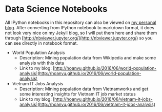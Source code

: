 # Data Science Notebooks
All IPython notebooks in this repository can also be viewed on [my personal blog](http://hoanvu.github.io). After converting from IPython notebook to markdown format, it does not look very nice on my Jekyll blog, so I will put them here and share them through [http://nbviewer.jupyter.org/](http://nbviewer.jupyter.org/) so you can see directly in notebook format.

- World Population Analysis
  - Description: Mining population data from Wikipedia and make some analysis with this data
  - Link to my blog: [http://hoanvu.github.io/2016/06/world-population-analysis](http://hoanvu.github.io/2016/06/world-population-analysis)
- Vietnam IT Jobs Analysis
  - Description: Mining population data from Vietnamworks and get some interesting insights for Vietnam IT job market status
  - Link to my blog: [http://hoanvu.github.io/2016/06/vietnam-it-jobs-analysis](http://hoanvu.github.io/2016/06/vietnam-it-jobs-analysis)
